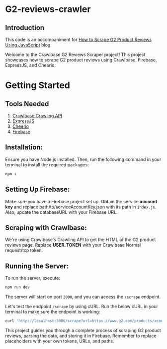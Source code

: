 # G2-reviews-crawler

## Introduction

This code is an accompaniment for [How to Scrape G2 Product Reviews Using JavaScript](https://crawlbase.com/blog/scrape-g2-reviews-using-javascript/ "Crawlbase Blog") blog.

Welcome to the Crawlbase G2 Reviews Scraper project! This project showcases how to scrape G2 product reviews using Crawlbase, Firebase, ExpressJS, and Cheerio.

# Getting Started

## Tools Needed

1. [Crawlbase Crawling API](https://crawlbase.com/crawling-api-avoid-captchas-blocks/)
2. [ExpressJS](https://www.npmjs.com/package/express/)
3. [Cheerio](https://cheerio.js.org/docs/)
4. [Firebase](https://firebase.google.com/)

## Installation:

Ensure you have Node.js installed. Then, run the following command in your terminal to install the required packages:

```bash
npm i
```

## Setting Up Firebase:

Make sure you have a Firebase project set up. Obtain the service **account key** and replace path/to/serviceAccountKey.json with its path in `index.js`. Also, update the databaseURL with your Firebase URL.

## Scraping with Crawlbase:

We're using Crawlbase's Crawling API to get the HTML of the G2 product reviews page. Replace **USER_TOKEN** with your Crawlbase Normal request/tcp token.

## Running the Server:

To run the server, execute:

```bash
npm run dev
```

The server will start on port `3000`, and you can access the `/scrape` endpoint.

Let's test the endpoint `/scrape` by using cURL. Run the below cURL in your terminal to make sure the endpoint is working:

```bash
curl 'http://localhost:3000/scrape?url=https://www.g2.com/products/xcode/reviews'
```

This project guides you through a complete process of scraping G2 product reviews, parsing the data, and storing it in Firebase. Remember to replace placeholders with your own tokens, URLs, and paths.
